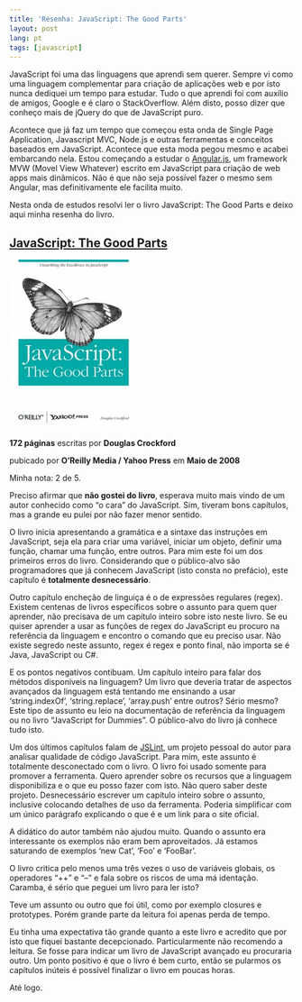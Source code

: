 ```yaml
---
title: 'Resenha: JavaScript: The Good Parts'
layout: post
lang: pt
tags: [javascript]
---
```

JavaScript foi uma das linguagens que aprendi sem querer. Sempre vi como uma linguagem complementar para criação de aplicações web e por isto nunca dediquei um tempo para estudar. Tudo o que aprendi foi com auxílio de amigos, Google e é claro o StackOverflow. Além disto, posso dizer que conheço mais de jQuery do que de JavaScript puro.

Acontece que já faz um tempo que começou esta onda de Single Page Application, Javascript MVC, Node.js e outras ferramentas e conceitos baseados em JavaScript. Acontece que esta moda pegou mesmo e acabei embarcando nela. Estou começando a estudar o [Angular.js](https://angularjs.org/), um framework MVW (Movel View Whatever) escrito em JavaScript para criação de web apps mais dinâmicos. Não é que não seja possível fazer o mesmo sem Angular, mas definitivamente ele facilita muito.

Nesta onda de estudos resolvi ler o livro JavaScript: The Good Parts e deixo aqui minha resenha do livro.

## [JavaScript: The Good Parts](http://shop.oreilly.com/product/9780596517748.do)

![](/public/images/2014/06/js-book.jpg)

**172 páginas** escritas por **Douglas Crockford**
  
pubicado por **O&#8217;Reilly Media / Yahoo Press** em **Maio de 2008**
  
Minha nota: 2 de 5.

Preciso afirmar que **não gostei do livro**, esperava muito mais vindo de um autor conhecido como &#8220;o cara&#8221; do JavaScript. Sim, tiveram bons capítulos, mas a grande eu pulei por não fazer menor sentido. 

O livro inicia apresentando a gramática e a sintaxe das instruções em JavaScript, seja ela para criar uma variável, iniciar um objeto, definir uma função, chamar uma função, entre outros. Para mim este foi um dos primeiros erros do livro. Considerando que o público-alvo são programadores que já conhecem JavaScript (isto consta no prefácio), este capítulo é **totalmente desnecessário**.

Outro capítulo encheção de linguiça é o de expressões regulares (regex). Existem centenas de livros específicos sobre o assunto para quem quer aprender, não precisava de um capítulo inteiro sobre isto neste livro. Se eu quiser aprender a usar as funções de regex do JavaScript eu procuro na referência da linguagem e encontro o comando que eu preciso usar. Não existe segredo neste assunto, regex é regex e ponto final, não importa se é Java, JavaScript ou C#.

E os pontos negativos contibuam. Um capítulo inteiro para falar dos métodos disponíveis na linguagem? Um livro que deveria tratar de aspectos avançados da linguagem está tentando me ensinando a usar &#8216;string.indexOf&#8217;, &#8216;string.replace&#8217;, &#8216;array.push&#8217; entre outros? Sério mesmo? Este tipo de assunto eu leio na documentação de referência da linguagem ou no livro &#8220;JavaScript for Dummies&#8221;. O público-alvo do livro já conhece tudo isto.

Um dos últimos capítulos falam de [JSLint](http://www.jslint.com/), um projeto pessoal do autor para analisar qualidade de código JavaScript. Para mim, este assunto é totalmente desconectado com o livro. O livro foi usado somente para promover a ferramenta. Quero aprender sobre os recursos que a linguagem disponibiliza e o que eu posso fazer com isto. Não quero saber deste projeto. Desnecessário escrever um capítulo inteiro sobre o assunto, inclusive colocando detalhes de uso da ferramenta. Poderia simplificar com um único parágrafo explicando o que é e um link para o site oficial.

A didático do autor também não ajudou muito. Quando o assunto era interessante os exemplos não eram bem aproveitados. Já estamos saturando de exemplos &#8216;new Cat&#8217;, &#8216;Foo&#8217; e &#8216;FooBar&#8217;.
  
O livro critica pelo menos uma três vezes o uso de variáveis globais, os operadores &#8220;++&#8221; e &#8220;&#8211;&#8221; e fala sobre os riscos de uma má identação. Caramba, é sério que peguei um livro para ler isto?

Teve um assunto ou outro que foi útil, como por exemplo closures e prototypes. Porém grande parte da leitura foi apenas perda de tempo.

Eu tinha uma expectativa tão grande quanto a este livro e acredito que por isto que fiquei bastante decepcionado. Particularmente não recomendo a leitura. Se fosse para indicar um livro de JavaScript avançado eu procuraria outro. Um ponto positivo é que o livro é bem curto, então se pularmos os capítulos inúteis é possível finalizar o livro em poucas horas.

Até logo.
